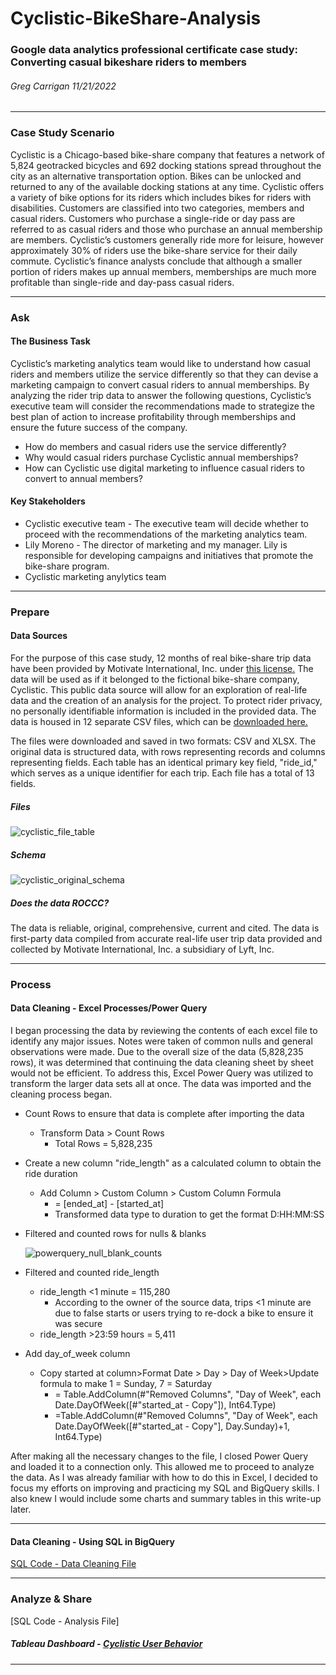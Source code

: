 # Cyclistic-BikeShare-Analysis
### Google data analytics professional certificate case study: Converting casual bikeshare riders to members

###### Greg Carrigan 11/21/2022 
<hr/>

### Case Study Scenario

Cyclistic is a Chicago-based bike-share company that features a network of 5,824 geotracked bicycles and 692 docking stations spread throughout the city as an alternative transportation option. Bikes can be unlocked and returned to any of the available docking stations at any time. Cyclistic offers a variety of bike options for its riders which includes bikes for riders with disabilities. Customers are classified into two categories, members and casual riders. Customers who purchase a single-ride or day pass are referred to as casual riders and those who purchase an annual membership are members. Cyclistic’s customers generally ride more for leisure, however approximately 30% of riders use the bike-share service for their daily commute. Cyclistic’s finance analysts conclude that although a smaller portion of riders makes up annual members, memberships are much more profitable than single-ride and day-pass casual riders.

---
### Ask
#### The Business Task

Cyclistic’s marketing analytics team would like to understand how casual riders and members utilize the service differently so that they can devise a marketing campaign to convert casual riders to annual memberships. By analyzing the rider trip data to answer the following questions, Cyclistic’s executive team will consider the recommendations made to strategize the best plan of action to increase profitability through memberships and ensure the future success of the company.
 
+ How do members and casual riders use the service differently?
+ Why would casual riders purchase Cyclistic annual memberships?
+ How can Cyclistic use digital marketing to influence casual riders to convert to annual members? 

#### Key Stakeholders

+ Cyclistic executive team - The executive team will decide whether to proceed with the recommendations of the marketing analytics team. 
+ Lily Moreno - The director of marketing and my manager. Lily is responsible for developing campaigns and initiatives that promote the bike-share program.
+ Cyclistic marketing anylytics team

---
### Prepare

#### Data Sources

For the purpose of this case study, 12 months of real bike-share trip data have been provided by Motivate International, Inc. under [this license.](https://www.divvybikes.com/data-license-agreement) The data will be used as if it belonged to the fictional bike-share company, Cyclistic. This public data source will allow for an exploration of real-life data and the creation of an analysis for the project. To protect rider privacy, no personally identifiable information is included in the provided data. The data is housed in 12 separate CSV files, which can be [downloaded here.](https://divvy-tripdata.s3.amazonaws.com/index.html) 

The files were downloaded and saved in two formats: CSV and XLSX. The original data is structured data, with rows representing records and columns representing fields. Each table has an identical primary key field, "ride_id," which serves as a unique identifier for each trip. Each file has a total of 13 fields. 

##### Files
![cyclistic_file_table](https://user-images.githubusercontent.com/118931271/214158329-ea91ac7a-869b-4b9c-a81d-e070b061d284.PNG)
##### Schema
![cyclistic_original_schema](https://user-images.githubusercontent.com/118931271/214159035-aa1492f8-4d1d-4d54-ad02-f612eaf395ba.PNG)


##### Does the data ROCCC?
The data is reliable, original, comprehensive, current and cited. The data is first-party data compiled from accurate real-life user trip data provided and collected by Motivate International, Inc. a subsidiary of Lyft, Inc.   

---

### Process
#### Data Cleaning - Excel Processes/Power Query

I began processing the data by reviewing the contents of each excel file to identify any major issues. Notes were taken of common nulls and general observations were made. Due to the overall size of the data (5,828,235 rows), it was determined that continuing the data cleaning sheet by sheet would not be efficient. To address this, Excel Power Query was utilized to transform the larger data sets all at once. The data was imported and the cleaning process began.

+ Count Rows to ensure that data is complete after importing the data 
	- Transform Data > Count Rows
		- Total Rows = 5,828,235

+ Create a new column "ride_length" as a calculated column to obtain the ride duration
	- Add Column > Custom Column > Custom Column Formula
		- = [ended_at] - [started_at]
		- Transformed data type to duration to get the format D:HH:MM:SS

+ Filtered and counted rows for nulls & blanks

	![powerquery_null_blank_counts](https://user-images.githubusercontent.com/118931271/214161555-9fe0199d-ea2b-4e95-bc6c-a55967e0454e.PNG)

+ Filtered and counted ride_length 
	- ride_length <1 minute = 115,280
		- According to the owner of the source data, trips <1 minute are due to false starts or users trying to re-dock a bike to ensure it was secure
	- ride_length >23:59 hours = 5,411

+ Add day_of_week column
	- Copy started at column>Format Date > Day > Day of Week>Update formula to make 1 = Sunday, 7 = Saturday
		- = Table.AddColumn(#"Removed Columns", "Day of Week", each Date.DayOfWeek([#"started_at - Copy"]), Int64.Type)
 		- =Table.AddColumn(#"Removed Columns", "Day of Week", each Date.DayOfWeek([#"started_at - Copy"], Day.Sunday)+1, Int64.Type)

After making all the necessary changes to the file, I closed Power Query and loaded it to a connection only. This allowed me to proceed to analyze the data. As I was already familiar with how to do this in Excel, I decided to focus my efforts on improving and practicing my SQL and BigQuery skills. I also knew I would include some charts and summary tables in this write-up later. 

---

#### Data Cleaning - Using SQL in BigQuery

[SQL Code - Data Cleaning File](https://github.com/Greg-Carrigan/Cyclistic-BikeShare-Analysis/blob/320d55fbd3ef39dfe04a21d0b9f303e1401632b9/data_cleaning.sql)

---

### Analyze & Share

[SQL Code - Analysis File]

##### Tableau Dashboard - [Cyclistic User Behavior](https://public.tableau.com/views/CyclisticUserBehavior/Dashboard1?:language=en-US&:display_count=n&:origin=viz_share_link)

---
